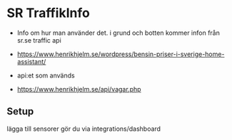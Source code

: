 # SR TraffikInfo
*  Info om hur man använder det. i grund och botten kommer infon från sr.se traffic api
*  https://www.henrikhjelm.se/wordpress/bensin-priser-i-sverige-home-assistant/

*  api:et som används
*  https://www.henrikhjelm.se/api/vagar.php
	
## Setup
lägga till sensorer gör du via integrations/dashboard 
